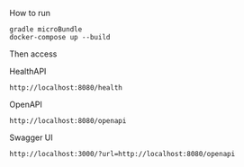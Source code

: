 
How to run

```
gradle microBundle
docker-compose up --build
```

Then access


HealthAPI
```
http://localhost:8080/health
```


OpenAPI
```
http://localhost:8080/openapi
```


Swagger UI
```
http://localhost:3000/?url=http://localhost:8080/openapi
```
